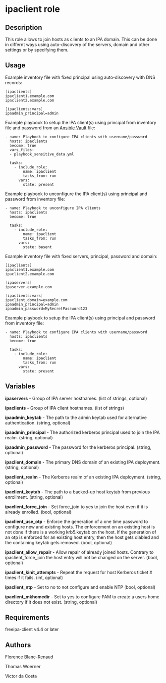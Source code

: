 ipaclient role
==============

Description
-----------

This role allows to join hosts as clients to an IPA domain. This can be done in differnt ways using auto-discovery of the servers, domain and other settings or by specifying them.

Usage
-----

Example inventory file with fixed principal using auto-discovery with DNS records:

    [ipaclients]
    ipaclient1.example.com
    ipaclient2.example.com

    [ipaclients:vars]
    ipaadmin_principal=admin

Example playbook to setup the IPA client(s) using principal from inventory file and password from an [Ansible Vault](http://docs.ansible.com/ansible/latest/playbooks_vault.html) file:

    - name: Playbook to configure IPA clients with username/password
      hosts: ipaclients
      become: true
      vars_files:
      - playbook_sensitive_data.yml

      tasks:
        - include_role:
            name: ipaclient
            tasks_from: run
          vars:
            state: present

Example playbook to unconfigure the IPA client(s) using principal and password from inventory file:

    - name: Playbook to unconfigure IPA clients
      hosts: ipaclients
      become: true

      tasks:
        - include_role:
            name: ipaclient
            tasks_from: run
          vars:
            state: basent

Example inventory file with fixed servers, principal, password and domain:

    [ipaclients]
    ipaclient1.example.com
    ipaclient2.example.com

    [ipaservers]
    ipaserver.example.com

    [ipaclients:vars]
    ipaclient_domain=example.com
    ipaadmin_principal=admin
    ipaadmin_password=MySecretPassword123

Example playbook to setup the IPA client(s) using principal and password from inventory file:

    - name: Playbook to configure IPA clients with username/password
      hosts: ipaclients
      become: true

      tasks:
        - include_role:
            name: ipaclient
            tasks_from: run
          vars:
            state: present

Variables
---------

**ipaservers** - Group of IPA server hostnames.
 (list of strings, optional)

**ipaclients** - Group of IPA client hostnames.
 (list of strings)

**ipaadmin_keytab** - The path to the admin keytab used for alternative authentication.
 (string, optional)

**ipaadmin_principal** - The authorized kerberos principal used to join the IPA realm.
 (string, optional)

**ipaadmin_password** - The password for the kerberos principal.
 (string, optional)

**ipaclient_domain** - The primary DNS domain of an existing IPA deployment.
 (string, optional)

**ipaclient_realm** - The Kerberos realm of an existing IPA deployment.
 (string, optional)

**ipaclient_keytab** - The path to a backed-up host keytab from previous enrollment.
 (string, optional)

**ipaclient_force_join** - Set force_join to yes to join the host even if it is already enrolled.
 (bool, optional)

**ipaclient_use_otp** - Enforce the generation of a one time password to configure new and existing hosts. The enforcement on an existing host is not done if there is a working krb5.keytab on the host. If the generation of an otp is enforced for an existing host entry, then the host gets diabled and the containing keytab gets removed.
 (bool, optional)

**ipaclient_allow_repair** - Allow repair of already joined hosts. Contrary to ipaclient_force_join the host entry will not be changed on the server.
 (bool, optional)

**ipaclient_kinit_attempts** - Repeat the request for host Kerberos ticket X times if it fails.
 (int, optional)

**ipaclient_ntp** - Set to no to not configure and enable NTP
 (bool, optional)

**ipaclient_mkhomedir** - Set to yes to configure PAM to create a users home directory if it does not exist.
 (string, optional)

Requirements
------------

freeipa-client v4.4 or later

Authors
-------

Florence Blanc-Renaud

Thomas Woerner

Victor da Costa
